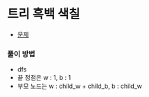 # 트리 흑백 색칠

- [문제](https://swexpertacademy.com/main/code/problem/problemDetail.do?contestProbId=AWO6esOKOKQDFAWw)



### 풀이 방법

- dfs
- 끝 정점은 w : 1, b : 1
- 부모 노드는 w : child_w + child_b, b : child_w